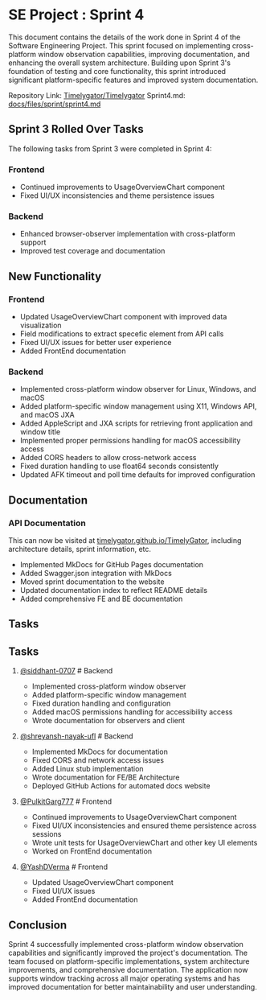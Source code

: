 # SE Project : Sprint 4

This document contains the details of the work done in Sprint 4 of the Software Engineering Project. This sprint focused on implementing cross-platform window observation capabilities, improving documentation, and enhancing the overall system architecture. Building upon Sprint 3's foundation of testing and core functionality, this sprint introduced significant platform-specific features and improved system documentation.

Repository Link: [Timelygator/Timelygator](https://github.com/timelygator/TimelyGator)
Sprint4.md: [docs/files/sprint/sprint4.md](https://github.com/timelygator/TimelyGator/blob/main/docs/files/sprint/Sprint4.md)

## Sprint 3 Rolled Over Tasks

The following tasks from Sprint 3 were completed in Sprint 4:

### Frontend

- Continued improvements to UsageOverviewChart component
- Fixed UI/UX inconsistencies and theme persistence issues

### Backend

- Enhanced browser-observer implementation with cross-platform support
- Improved test coverage and documentation

## New Functionality

### Frontend

- Updated UsageOverviewChart component with improved data visualization
- Field modifications to extract specefic element from API calls
- Fixed UI/UX issues for better user experience
- Added FrontEnd documentation

### Backend

- Implemented cross-platform window observer for Linux, Windows, and macOS
- Added platform-specific window management using X11, Windows API, and macOS JXA
- Added AppleScript and JXA scripts for retrieving front application and window title
- Implemented proper permissions handling for macOS accessibility access
- Added CORS headers to allow cross-network access
- Fixed duration handling to use float64 seconds consistently
- Updated AFK timeout and poll time defaults for improved configuration

## Documentation

### API Documentation

This can now be visited at [timelygator.github.io/TimelyGator](https://timelygator.github.io/TimelyGator/), including architecture details, sprint information, etc.

- Implemented MkDocs for GitHub Pages documentation
- Added Swagger.json integration with MkDocs
- Moved sprint documentation to the website
- Updated documentation index to reflect README details
- Added comprehensive FE and BE documentation

## Tasks

## Tasks

1. [@siddhant-0707](https://github.com/siddhant-0707) # Backend
    - Implemented cross-platform window observer
    - Added platform-specific window management
    - Fixed duration handling and configuration
    - Added macOS permissions handling for accessibility access
    - Wrote documentation for observers and client

2. [@shreyansh-nayak-ufl](https://github.com/shreyansh-nayak-ufl) # Backend
    - Implemented MkDocs for documentation
    - Fixed CORS and network access issues
    - Added Linux stub implementation
    - Wrote documentation for FE/BE Architecture
    - Deployed GitHub Actions for automated docs website

3. [@PulkitGarg777](https://github.com/PulkitGarg777) # Frontend
    - Continued improvements to UsageOverviewChart component
    - Fixed UI/UX inconsistencies and ensured theme persistence across sessions
    - Wrote unit tests for UsageOverviewChart and other key UI elements
    - Worked on FrontEnd documentation

4. [@YashDVerma](https://github.com/YashDVerma) # Frontend
    - Updated UsageOverviewChart component
    - Fixed UI/UX issues
    - Added FrontEnd documentation

## Conclusion

Sprint 4 successfully implemented cross-platform window observation capabilities and significantly improved the project's documentation. The team focused on platform-specific implementations, system architecture improvements, and comprehensive documentation. The application now supports window tracking across all major operating systems and has improved documentation for better maintainability and user understanding.
